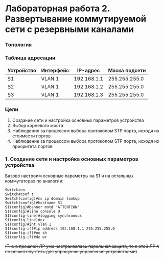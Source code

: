 # Лабораторная работа 2. Развертывание коммутируемой сети с резервными каналами
### Топология

### Таблица адресации
Устройство  | Интерфейс | IP-адрес | Маска подсети
------------|-----------|----------|--------------
S1  | VLAN 1 | 192.168.1.1 | 255.255.255.0
S2  | VLAN 1 | 192.168.1.2 | 255.255.255.0
S3  | VLAN 1 | 192.168.1.3 | 255.255.255.0
### Цели
1. Создание сети и настройка основных параметров устройства
2. Выбор корневого моста
3. Наблюдение за процессом выбора протоколом STP порта, исходя из стоимости портов
4. Наблюдение за процессом выбора протоколом STP порта, исходя из приоритета портов
### 1. Создание сети и настройка основных параметров устройства
Базово настроим основные параметры на S1 и на остальных коммутаторах по аналогии:
```
Switch>en
Switch#conf t
Switch(config)#no ip domain lookup
Switch(config)#hostname S1
S1(config)#banner motd "ATTENTION"
S1(config)#line console 0
S1(config-line)#logging synchronous
S1(config-line)#ex
S1(config)#int vlan 1
S1(config-if)#ip address 192.168.1.1 255.255.255.0
S1(config-if)#no sh
S1(config-if)#do wr
```
<s>(Т.к. в прошлой ЛР уже настраивалась парольная защита, то в этой ЛР я ее решил опустить для упрощения управления устройствами)</s>
